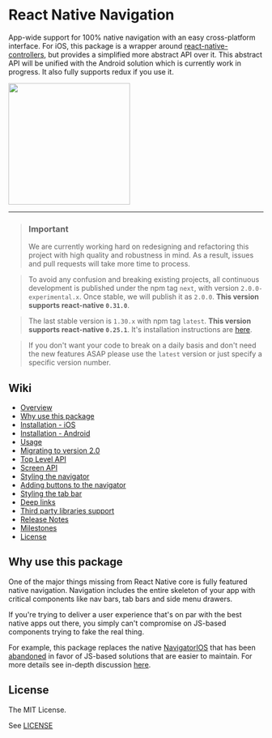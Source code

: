 # React Native Navigation

App-wide support for 100% native navigation with an easy cross-platform interface. For iOS, this package is a wrapper around [react-native-controllers](https://github.com/wix/react-native-controllers), but provides a simplified more abstract API over it. This abstract API will be unified with the Android solution which is currently work in progress. It also fully supports redux if you use it.

<img src="https://github.com/wix/react-native/blob/master/assets/themes/bootstrap-3/images/demo.gif?raw=true" width="240">

----

> ### Important
> We are currently working hard on redesigning and refactoring this project with high quality and robustness in mind. As a result, issues and pull requests will take more time to process. 

> To avoid any confusion and breaking existing projects, all continuous development is published under the npm tag `next`, with version `2.0.0-experimental.x`. Once stable, we will publish it as `2.0.0`. **This version supports react-native `0.31.0`**.

> The last stable version is `1.30.x` with npm tag `latest`. **This version supports react-native `0.25.1`**. It's installation instructions are [here](https://github.com/wix/react-native-navigation/blob/v1.x.x/README.md#installation---ios). 

>If you don't want your code to break on a daily basis and don't need the new features ASAP please use the `latest` version or just specify a specific version number.

## Wiki

* [Overview](https://github.com/wix/react-native-navigation/wiki)
* [Why use this package](https://github.com/wix/react-native-navigation/wiki#why-use-this-package)
* [Installation - iOS](https://github.com/wix/react-native-navigation/wiki/Installation---iOS#installation---ios)
* [Installation - Android](https://github.com/wix/react-native-navigation/wiki/Installation---Android)
* [Usage](https://github.com/wix/react-native-navigation/wiki/Usage)
* [Migrating to version 2.0](https://github.com/wix/react-native-navigation/wiki/Migrating-to-version-2.0)
* [Top Level API](https://github.com/wix/react-native-navigation/wiki/Top-Level-API)
* [Screen API](https://github.com/wix/react-native-navigation/wiki/Screen-API)
* [Styling the navigator](https://github.com/wix/react-native-navigation/wiki/Styling-the-navigator)
* [Adding buttons to the navigator](https://github.com/wix/react-native-navigation/wiki/Adding-buttons-to-the-navigator)
* [Styling the tab bar](https://github.com/wix/react-native-navigation/wiki/Styling-the-tab-bar)
* [Deep links](https://github.com/wix/react-native-navigation/wiki/Deep-links)
* [Third party libraries support](https://github.com/wix/react-native-navigation/wiki/Third-party-libraries-support)
* [Release Notes](https://github.com/wix/react-native-navigation/blob/master/CHANGELOG.md)
* [Milestones](https://github.com/wix/react-native-navigation/wiki/Milestones)
* [License](https://github.com/wix/react-native-navigation/wiki#license)

## Why use this package

One of the major things missing from React Native core is fully featured native navigation. Navigation includes the entire skeleton of your app with critical components like nav bars, tab bars and side menu drawers.

If you're trying to deliver a user experience that's on par with the best native apps out there, you simply can't compromise on JS-based components trying to fake the real thing.

For example, this package replaces the native [NavigatorIOS](https://facebook.github.io/react-native/docs/navigatorios.html) that has been [abandoned](https://facebook.github.io/react-native/docs/navigator-comparison.html) in favor of JS-based solutions that are easier to maintain. For more details see in-depth discussion [here](https://github.com/wix/react-native-controllers#why-do-we-need-this-package).

## License

The MIT License.

See [LICENSE](LICENSE)
